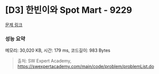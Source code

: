 # [D3] 한빈이와 Spot Mart - 9229 

[문제 링크](https://swexpertacademy.com/main/code/problem/problemDetail.do?contestProbId=AW8Wj7cqbY0DFAXN) 

### 성능 요약

메모리: 30,020 KB, 시간: 179 ms, 코드길이: 983 Bytes



> 출처: SW Expert Academy, https://swexpertacademy.com/main/code/problem/problemList.do